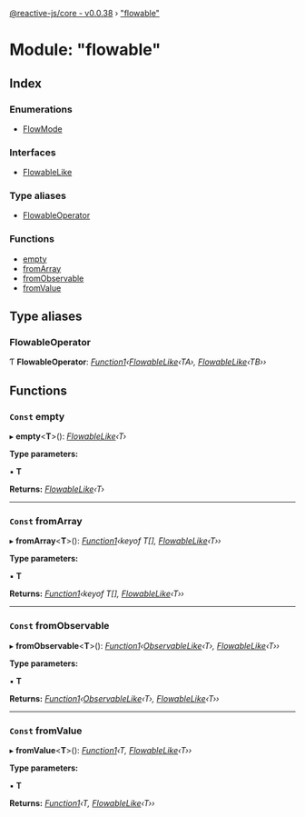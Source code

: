 [@reactive-js/core - v0.0.38](../README.md) › ["flowable"](_flowable_.md)

# Module: "flowable"

## Index

### Enumerations

* [FlowMode](../enums/_flowable_.flowmode.md)

### Interfaces

* [FlowableLike](../interfaces/_flowable_.flowablelike.md)

### Type aliases

* [FlowableOperator](_flowable_.md#flowableoperator)

### Functions

* [empty](_flowable_.md#const-empty)
* [fromArray](_flowable_.md#const-fromarray)
* [fromObservable](_flowable_.md#const-fromobservable)
* [fromValue](_flowable_.md#const-fromvalue)

## Type aliases

###  FlowableOperator

Ƭ **FlowableOperator**: *[Function1](_functions_.md#function1)‹[FlowableLike](../interfaces/_flowable_.flowablelike.md)‹TA›, [FlowableLike](../interfaces/_flowable_.flowablelike.md)‹TB››*

## Functions

### `Const` empty

▸ **empty**<**T**>(): *[FlowableLike](../interfaces/_flowable_.flowablelike.md)‹T›*

**Type parameters:**

▪ **T**

**Returns:** *[FlowableLike](../interfaces/_flowable_.flowablelike.md)‹T›*

___

### `Const` fromArray

▸ **fromArray**<**T**>(): *[Function1](_functions_.md#function1)‹keyof T[], [FlowableLike](../interfaces/_flowable_.flowablelike.md)‹T››*

**Type parameters:**

▪ **T**

**Returns:** *[Function1](_functions_.md#function1)‹keyof T[], [FlowableLike](../interfaces/_flowable_.flowablelike.md)‹T››*

___

### `Const` fromObservable

▸ **fromObservable**<**T**>(): *[Function1](_functions_.md#function1)‹[ObservableLike](../interfaces/_observable_.observablelike.md)‹T›, [FlowableLike](../interfaces/_flowable_.flowablelike.md)‹T››*

**Type parameters:**

▪ **T**

**Returns:** *[Function1](_functions_.md#function1)‹[ObservableLike](../interfaces/_observable_.observablelike.md)‹T›, [FlowableLike](../interfaces/_flowable_.flowablelike.md)‹T››*

___

### `Const` fromValue

▸ **fromValue**<**T**>(): *[Function1](_functions_.md#function1)‹T, [FlowableLike](../interfaces/_flowable_.flowablelike.md)‹T››*

**Type parameters:**

▪ **T**

**Returns:** *[Function1](_functions_.md#function1)‹T, [FlowableLike](../interfaces/_flowable_.flowablelike.md)‹T››*
